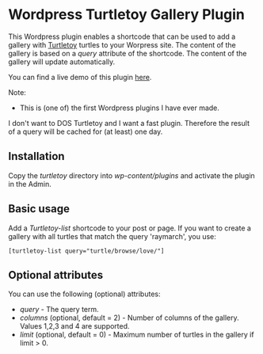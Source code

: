 # Wordpress Turtletoy Gallery Plugin

This Wordpress plugin enables a shortcode that can be used to add a gallery with [Turtletoy](https://turtletoy.net) turtles to your Worpress site. The content of the gallery is based on a _query_ attribute of the shortcode. The content of the gallery will update automatically.

You can find a live demo of this plugin [here](https://reindernijhoff.net/turtletoy/).

Note:
- This is (one of) the first Wordpress plugins I have ever made. 

I don't want to DOS Turtletoy and I want a fast plugin. Therefore the result of a query will be cached for (at least) one day.

## Installation

Copy the _turtletoy_ directory into _wp-content/plugins_ and activate the plugin in the Admin.

## Basic usage

Add a _Turtletoy-list_ shortcode to your post or page. If you want to create a gallery with all turtles that match the query 'raymarch', you use:

```
[turtletoy-list query="turtle/browse/love/"]
```

## Optional attributes

You can use the following (optional) attributes:

- *query* - The query term.
- *columns* (optional, default = 2) - Number of columns of the gallery. Values 1,2,3 and 4 are supported.
- *limit* (optional, default = 0) - Maximum number of turtles in the gallery if limit > 0.
